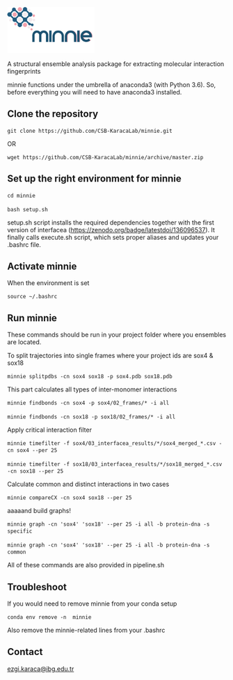 <img src="logo.png" alt="logo" width="200" />


A structural ensemble analysis package for extracting molecular interaction fingerprints

minnie functions under the umbrella of anaconda3 (with Python 3.6). So, before everything you will need to have anaconda3 installed.

## Clone the repository
```
git clone https://github.com/CSB-KaracaLab/minnie.git
```
OR
```
wget https://github.com/CSB-KaracaLab/minnie/archive/master.zip
```

## Set up the right environment for minnie

```
cd minnie

bash setup.sh

```
setup.sh script installs the required dependencies together with the first version of interfacea (https://zenodo.org/badge/latestdoi/136096537). 
It finally calls execute.sh script, which sets proper aliases and updates your .bashrc file. 

## Activate minnie

When the environment is set
```
source ~/.bashrc
```

## Run minnie 

These commands should be run in your project folder where you ensembles are located. 

To split trajectories into single frames where your project ids are sox4 & sox18
```
minnie splitpdbs -cn sox4 sox18 -p sox4.pdb sox18.pdb
```

This part calculates all types of inter-monomer interactions
```
minnie findbonds -cn sox4 -p sox4/02_frames/* -i all

minnie findbonds -cn sox18 -p sox18/02_frames/* -i all
```

Apply critical interaction filter
```
minnie timefilter -f sox4/03_interfacea_results/*/sox4_merged_*.csv -cn sox4 --per 25

minnie timefilter -f sox18/03_interfacea_results/*/sox18_merged_*.csv -cn sox18 --per 25
```

Calculate common and distinct interactions in two cases
```
minnie compareCX -cn sox4 sox18 --per 25
```

aaaaand build graphs!
```
minnie graph -cn 'sox4' 'sox18' --per 25 -i all -b protein-dna -s specific

minnie graph -cn 'sox4' 'sox18' --per 25 -i all -b protein-dna -s common
```
All of these commands are also provided in pipeline.sh

## Troubleshoot
If you would need to remove minnie from your conda setup
```
conda env remove -n  minnie
```
Also remove the minnie-related lines from your .bashrc

## Contact
ezgi.karaca@ibg.edu.tr
